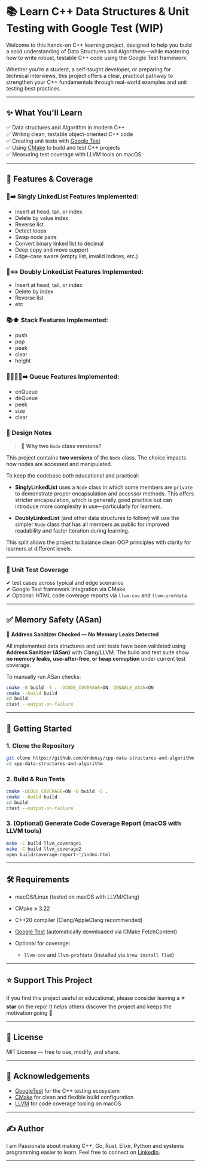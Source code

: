 
# 📚 Learn C++ Data Structures & Unit Testing with Google Test (WIP)

Welcome to this hands-on C++ learning project, designed to help you build a solid understanding of Data Structures and Algorithms—while mastering how to write robust, testable C++ code using the Google Test framework.

Whether you’re a student, a self-taught developer, or preparing for technical interviews, this project offers a clear, practical pathway to strengthen your C++ fundamentals through real-world examples and unit testing best practices.

---

## ✨ What You'll Learn

✅ Data structures and Algorithm in modern C++  
✅ Writing clean, testable object-oriented C++ code  
✅ Creating unit tests with [Google Test](https://github.com/google/googletest)  
✅ Using [CMake](https://cmake.org/) to build and test C++ projects  
✅ Measuring test coverage with LLVM tools on macOS  

---

## 🧪 Features & Coverage

### 🔗➡️ Singly LinkedList Features Implemented:
- Insert at head, tail, or index
- Delete by value index
- Reverse list
- Detect loops
- Swap node pairs
- Convert binary linked list to decimal
- Deep copy and move support
- Edge-case aware (empty list, invalid indices, etc.)

### 🔗↔️ Doubly LinkedList Features Implemented:
- Insert at head, tail, or index
- Delete by index
- Reverse list
- etc

### 📚⬆️ Stack Features Implemented:
- push
- pop
- peek
- clear
- height


### 🧍‍♂️🧍‍♀️➡️ Queue Features Implemented:
- enQueue
- deQueue
- peek
- size
- clear


### 📌 Design Notes

> 🔄 **Why two `Node` class versions?**

This project contains **two versions** of the `Node` class. The choice impacts how nodes are accessed and manipulated. 

To keep the codebase both educational and practical:

* **SinglyLinkedList** uses a `Node` class in which some members are `private` to demonstrate proper encapsulation and accessor methods. 
This offers stricter encapsulation, which is generally good practice but can introduce more complexity in use—particularly for learners.

* **DoublyLinkedList** (and other data structures to follow) will use the simpler `Node` class that has all members as public for improved readability and faster iteration during learning.

This split allows the project to balance clean OOP principles with clarity for learners at different levels.

---

### 🧪 Unit Test Coverage
✔ test cases across typical and edge scenarios  
✔ Google Test framework integration via CMake  
✔ Optional: HTML code coverage reports via `llvm-cov` and `llvm-profdata`

---


## ✅ Memory Safety (ASan)

🧼 **Address Sanitizer Checked — No Memory Leaks Detected**

All implemented data structures and unit tests have been validated using **Address Sanitizer (ASan)** with Clang/LLVM. 
The build and test suite show **no memory leaks, use-after-free, or heap corruption** under current test coverage.

To manually run ASan checks:

```bash
cmake -B build -S . -DCODE_COVERAGE=ON -DENABLE_ASAN=ON
cmake --build build
cd build
ctest --output-on-failure
```

---

## 🚀 Getting Started

### 1. Clone the Repository

```bash
git clone https://github.com/drdenzy/cpp-data-structures-and-algorithm.git
cd cpp-data-structures-and-algorithm
````

### 2. Build & Run Tests

```bash
cmake -DCODE_COVERAGE=ON -B build -S .  
cmake --build build
cd build
ctest --output-on-failure
```

### 3. (Optional) Generate Code Coverage Report (macOS with LLVM tools)

```bash
make -C build llvm_coverage1
make -C build llvm_coverage2
open build/coverage-report-*/index.html
```

---

## 🛠️ Requirements

* macOS/Linux (tested on macOS with LLVM/Clang)
* CMake ≥ 3.22
* C++20 compiler (Clang/AppleClang recommended)
* [Google Test](https://github.com/google/googletest) (automatically downloaded via CMake FetchContent)
* Optional for coverage:

    * `llvm-cov` and `llvm-profdata` (installed via `brew install llvm`)

---

## ⭐ Support This Project

If you find this project useful or educational, please consider leaving a **⭐ star** on the repo! 
It helps others discover the project and keeps the motivation going 🙌

---

## 📖 License

MIT License — free to use, modify, and share.

---

## 🙌 Acknowledgements

* [GoogleTest](https://github.com/google/googletest) for the C++ testing ecosystem
* [CMake](https://cmake.org/) for clean and flexible build configuration
* [LLVM](https://llvm.org/) for code coverage tooling on macOS

---

## ✍️ Author

I am Passionate about making C++, Go, Rust, Elixir, Python and systems programming easier to learn.
Feel free to connect on  [LinkedIn](https://www.linkedin.com/in/dr-dennis-akpenyi/). 

---

